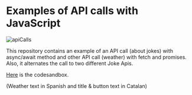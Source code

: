 # Examples of API calls with JavaScript

![apiCalls](https://user-images.githubusercontent.com/54006453/124181742-3602fa80-dab6-11eb-91dd-adaf230e236b.png)

This repository contains an example of an API call (about jokes) with async/await method and other API call (weather) with fetch and promises. Also, it alternates the call to two different Joke Apis.

[Here](https://codesandbox.io/s/javascript-api-calls-oneq5) is the codesandbox.

(Weather text in Spanish and title & button text in Catalan)
